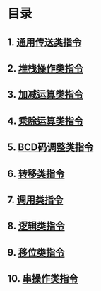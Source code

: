 # 目录
## 1. [通用传送类指令](https://github.com/fengjijiao/assembly-code/tree/master/basic/Universal-transfer-class-instruction)  
## 2. [堆栈操作类指令](https://github.com/fengjijiao/assembly-code/tree/master/basic/Stack-operation-class-instruction)  
## 3. [加减运算类指令](https://github.com/fengjijiao/assembly-code/tree/master/basic/Addition-and-subtraction-class-instruction)  
## 4. [乘除运算类指令](https://github.com/fengjijiao/assembly-code/tree/master/basic/Multiplication-and-division-operation-instruction)  
## 5. [BCD码调整类指令](https://github.com/fengjijiao/assembly-code/tree/master/basic/BCD-code-adjustment-class-instruction)  
## 6. [转移类指令](https://github.com/fengjijiao/assembly-code/tree/master/basic/Jump-class-instruction)  
## 7. [调用类指令](https://github.com/fengjijiao/assembly-code/tree/master/basic/Call-class-instruction)  
## 8. [逻辑类指令](https://github.com/fengjijiao/assembly-code/tree/master/basic/Logic-instruction)  
## 9. [移位类指令](https://github.com/fengjijiao/assembly-code/tree/master/basic/Shift-class-instruction)  
## 10. [串操作类指令](https://github.com/fengjijiao/assembly-code/tree/master/basic/String-operation-instruction)  
